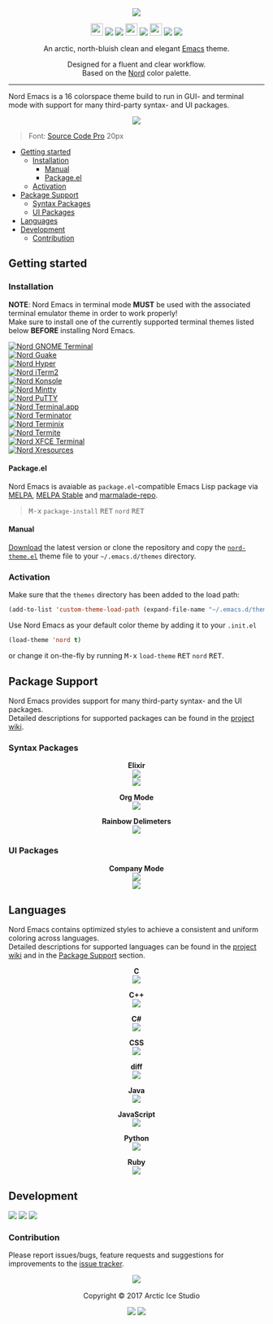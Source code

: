 <p align="center"><img src="https://cdn.rawgit.com/arcticicestudio/nord-emacs/develop/assets/nord-emacs-banner.svg"/></p>

<p align="center"><img src="https://assets-cdn.github.com/favicon.ico" width=24 height=24/> <a href="https://github.com/arcticicestudio/nord-emacs/releases/latest"><img src="https://img.shields.io/github/release/arcticicestudio/nord-emacs.svg"/></a> <a href="https://github.com/arcticicestudio/nord/releases/tag/v0.2.0"><img src="https://img.shields.io/badge/Nord-v0.2.0-88C0D0.svg"/></a> <img src="https://www.gnu.org/software/emacs/images/emacs.png" width=24 height=24/> <a href="https://www.gnu.org/software/emacs/#Releases"><img src="https://img.shields.io/badge/Emacs-24+-B48EAD.svg"/></a> <img src="https://melpa.org/favicon.ico" width=24 height=24/> <a href="https://stable.melpa.org/#/nord-theme"><img src="https://stable.melpa.org/packages/nord-theme-badge.svg"/></a> <a href="https://melpa.org/#/nord-theme"><img src="https://melpa.org/packages/nord-theme-badge.svg"/></a></p>


<p align="center">An arctic, north-bluish clean and elegant <a href="https://www.gnu.org/software/emacs">Emacs</a> theme.</p>

<p align="center">Designed for a fluent and clear workflow.<br>
Based on the <a href="https://github.com/arcticicestudio/nord">Nord</a> color palette.</p>

---

Nord Emacs is a 16 colorspace theme build to run in GUI- and terminal mode with support for many third-party syntax- and UI packages.

<p align="center"><img src="https://raw.githubusercontent.com/arcticicestudio/nord-emacs/develop/assets/scrot-lang-java.png"/><br><blockquote>Font: <a href="https://adobe-fonts.github.io/source-code-pro">Source Code Pro</a> 20px</blockquote></p>

  - [Getting started](#getting-started)
    - [Installation](#installation)
      - [Manual](#manual)
      - [Package.el](#package-el)
    - [Activation](#activation)
  - [Package Support](#package-support)
    - [Syntax Packages](#syntax-packages)
    - [UI Packages](#ui-packages)
  - [Languages](#languages)
  - [Development](#development)
    - [Contribution](#contribution)

## Getting started
### Installation
**NOTE**: Nord Emacs in terminal mode **MUST** be used with the associated terminal emulator theme in order to work properly!  
Make sure to install one of the currently supported terminal themes listed below **BEFORE** installing Nord Emacs.

[![Nord GNOME Terminal](https://cdn.rawgit.com/arcticicestudio/nord/develop/src/assets/nord-gnome-terminal-banner.svg)](https://github.com/arcticicestudio/nord-gnome-terminal)  
[![Nord Guake](https://cdn.rawgit.com/arcticicestudio/nord/develop/src/assets/nord-guake-banner.svg)](https://github.com/arcticicestudio/nord-guake)  
[![Nord Hyper](https://cdn.rawgit.com/arcticicestudio/nord/develop/src/assets/nord-hyper-banner.svg)](https://github.com/arcticicestudio/nord-hyper)  
[![Nord iTerm2](https://cdn.rawgit.com/arcticicestudio/nord/0971858f496823fd916f3368961f16ef2c7aad1e/src/assets/nord-iterm2-banner.svg)](https://github.com/arcticicestudio/nord-iterm2)  
[![Nord Konsole](https://cdn.rawgit.com/arcticicestudio/nord/develop/src/assets/nord-konsole-banner.svg)](https://github.com/arcticicestudio/nord-konsole)  
[![Nord Mintty](https://cdn.rawgit.com/arcticicestudio/nord/develop/src/assets/nord-mintty-banner.svg)](https://github.com/arcticicestudio/nord-mintty)  
[![Nord PuTTY](https://cdn.rawgit.com/arcticicestudio/nord/develop/src/assets/nord-putty-banner.svg)](https://github.com/arcticicestudio/nord-putty)  
[![Nord Terminal.app](https://cdn.rawgit.com/arcticicestudio/nord/develop/src/assets/nord-terminal-app-banner.svg)](https://github.com/arcticicestudio/nord-terminal-app)  
[![Nord Terminator](https://cdn.rawgit.com/arcticicestudio/nord/develop/src/assets/nord-terminator-banner.svg)](https://github.com/arcticicestudio/nord-terminator)  
[![Nord Terminix](https://cdn.rawgit.com/arcticicestudio/nord/develop/src/assets/nord-terminix-banner.svg)](https://github.com/arcticicestudio/nord-terminix)  
[![Nord Termite](https://cdn.rawgit.com/arcticicestudio/nord/develop/src/assets/nord-termite-banner.svg)](https://github.com/arcticicestudio/nord-termite)  
[![Nord XFCE Terminal](https://cdn.rawgit.com/arcticicestudio/nord/develop/src/assets/nord-xfce-terminal-banner.svg)](https://github.com/arcticicestudio/nord-xfce-terminal)  
[![Nord Xresources](https://cdn.rawgit.com/arcticicestudio/nord/develop/src/assets/nord-xresources-banner.svg)](https://github.com/arcticicestudio/nord-xresources)  

#### Package.el
Nord Emacs is avaiable as `package.el`-compatible Emacs Lisp package via [MELPA](https://melpa.org), [MELPA Stable](https://stable.melpa.org) and [marmalade-repo](https://marmalade-repo.org).

> <kbd>M-x</kbd> `package-install` <kbd>RET</kbd> `nord` <kbd>RET</kbd>

#### Manual
[Download](https://github.com/arcticicestudio/nord-emacs/releases/latest) the latest version or clone the repository and copy the [`nord-theme.el`](https://github.com/arcticicestudio/nord-emacs/blob/develop/nord-theme.el) theme file to your `~/.emacs.d/themes` directory.

### Activation
Make sure that the `themes` directory has been added to the load path:
```lisp
(add-to-list 'custom-theme-load-path (expand-file-name "~/.emacs.d/themes/"))
```

Use Nord Emacs as your default color theme by adding it to your `.init.el`
```lisp
(load-theme 'nord t)
```
or change it on-the-fly by running <kbd>M-x</kbd> `load-theme` <kbd>RET</kbd> `nord` <kbd>RET</kbd>.

## Package Support
Nord Emacs provides support for many third-party syntax- and the UI packages.  
Detailed descriptions for supported packages can be found in the [project wiki](https://github.com/arcticicestudio/nord-emacs/wiki).

### Syntax Packages
<p align="center"><strong>Elixir</strong><br><img src="https://raw.githubusercontent.com/arcticicestudio/nord-emacs/develop/assets/scrot-lang-elixir.png"/><br><img src="https://raw.githubusercontent.com/arcticicestudio/nord-emacs/develop/assets/scrot-lang-elixir-2.png"/></p>

<p align="center"><strong>Org Mode</strong><br><img src="https://raw.githubusercontent.com/arcticicestudio/nord-emacs/develop/assets/scrot-package-syntax-org.png"/></p>

<p align="center"><strong>Rainbow Delimeters</strong><br><img src="https://raw.githubusercontent.com/arcticicestudio/nord-emacs/develop/assets/scrot-package-syntax-rainbow-delimeters.png"/></p>

### UI Packages
<p align="center"><strong>Company Mode</strong><br><img src="https://raw.githubusercontent.com/arcticicestudio/nord-emacs/develop/assets/scrot-package-ui-company.png"/><br><img src="https://raw.githubusercontent.com/arcticicestudio/nord-emacs/develop/assets/scrcast-package-ui-company.gif"/></p>

## Languages
Nord Emacs contains optimized styles to achieve a consistent and uniform coloring across languages.  
Detailed descriptions for supported languages can be found in the [project wiki](https://github.com/arcticicestudio/nord-emacs/wiki) and in the [Package Support](#package-support) section.

<p align="center"><strong>C</strong><br><img src="https://raw.githubusercontent.com/arcticicestudio/nord-emacs/develop/assets/scrot-lang-c.png"/></p>

<p align="center"><strong>C++</strong><br><img src="https://raw.githubusercontent.com/arcticicestudio/nord-emacs/develop/assets/scrot-lang-cpp.png"/></p>

<p align="center"><strong>C#</strong><br><img src="https://raw.githubusercontent.com/arcticicestudio/nord-emacs/develop/assets/scrot-lang-csharp.png"/></p>

<p align="center"><strong>CSS</strong><br><img src="https://raw.githubusercontent.com/arcticicestudio/nord-emacs/develop/assets/scrot-lang-css.png"/></p>

<p align="center"><strong>diff</strong><br><img src="https://raw.githubusercontent.com/arcticicestudio/nord-emacs/develop/assets/scrot-lang-diff.png"/></p>

<p align="center"><strong>Java</strong><br><img src="https://raw.githubusercontent.com/arcticicestudio/nord-emacs/develop/assets/scrot-lang-java.png"/></p>

<p align="center"><strong>JavaScript</strong><br><img src="https://raw.githubusercontent.com/arcticicestudio/nord-emacs/develop/assets/scrot-lang-javascript.png"/></p>

<p align="center"><strong>Python</strong><br><img src="https://raw.githubusercontent.com/arcticicestudio/nord-emacs/develop/assets/scrot-lang-python.png"/></p>

<p align="center"><strong>Ruby</strong><br><img src="https://raw.githubusercontent.com/arcticicestudio/nord-emacs/develop/assets/scrot-lang-ruby.png"/></p>

## Development
[![](https://img.shields.io/badge/Changelog-0.0.0-81A1C1.svg)](https://github.com/arcticicestudio/nord-emacs/blob/v0.0.0/CHANGELOG.md) [![](https://img.shields.io/badge/Workflow-gitflow--branching--model-81A1C1.svg)](http://nvie.com/posts/a-successful-git-branching-model) [![](https://img.shields.io/badge/Versioning-ArcVer_0.8.0-81A1C1.svg)](https://github.com/arcticicestudio/arcver)

### Contribution
Please report issues/bugs, feature requests and suggestions for improvements to the [issue tracker](https://github.com/arcticicestudio/nord-emacs/issues).

<p align="center"><img src="https://cdn.rawgit.com/arcticicestudio/nord/develop/src/assets/banner-footer-mountains.svg" /></p>

<p align="center"> <img src="http://arcticicestudio.com/favicon.ico" width=16 height=16/> Copyright &copy; 2017 Arctic Ice Studio</p>

<p align="center"><a href="http://www.apache.org/licenses/LICENSE-2.0"><img src="https://img.shields.io/badge/License-Apache_2.0-5E81AC.svg"/></a> <a href="https://creativecommons.org/licenses/by-sa/4.0"><img src="https://img.shields.io/badge/License-CC_BY--SA_4.0-5E81AC.svg"/></a></p>
